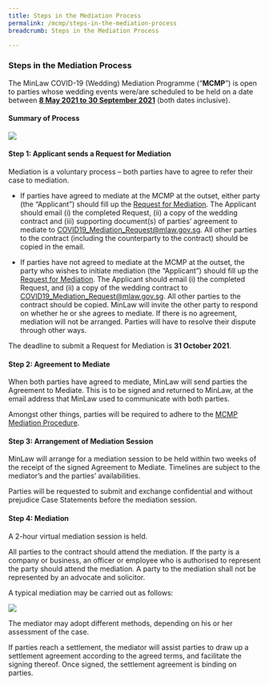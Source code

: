 ```yaml
---
title: Steps in the Mediation Process
permalink: /mcmp/steps-in-the-mediation-process
breadcrumb: Steps in the Mediation Process

---
```


### Steps in the Mediation Process ###

The MinLaw COVID-19 (Wedding) Mediation Programme (“**MCMP**”) is open to parties whose wedding events were/are scheduled to be held on a date between <b><u>8 May 2021 to 30 September 2021</u></b> (both dates inclusive).

#### Summary of Process ####
<img src="../files/mcmp/03-step0.png">

#### Step 1: Applicant sends a Request for Mediation ####

Mediation is a voluntary process – both parties have to agree to refer their case to mediation.
* If parties have agreed to mediate at the MCMP at the outset, either party (the “Applicant”) should fill up the [Request for Mediation](../files/mcmp/Request_for_Mediation.docx). The Applicant should email (i) the completed Request, (ii) a copy of the wedding contract and (iii) supporting document(s) of parties’ agreement to mediate to [COVID19_Mediation_Request@mlaw.gov.sg](mailto:COVID19_Mediation_Request@mlaw.gov.sg). All other parties to the contract (including the counterparty to the contract) should be copied in the email. 

* If parties have not agreed to mediate at the MCMP at the outset, the party who wishes to initiate mediation (the “Applicant”) should fill up the [Request for Mediation](../files/mcmp/Request_for_Mediation.docx). The Applicant should email (i) the completed Request, and (ii) a copy of the wedding contract to [COVID19_Mediation_Request@mlaw.gov.sg](mailto:COVID19_Mediation_Request@mlaw.gov.sg). All other parties to the contract should be copied. MinLaw will invite the other party to respond on whether he or she agrees to mediate. If there is no agreement, mediation will not be arranged. Parties will have to resolve their dispute through other ways. 

The deadline to submit a Request for Mediation is **31 October 2021**.


#### Step 2:  Agreement to Mediate ####

When both parties have agreed to mediate, MinLaw will send parties the Agreement to Mediate. This is to be signed and returned to MinLaw, at the email address that MinLaw used to communicate with both parties. 

Amongst other things, parties will be required to adhere to the [MCMP Mediation Procedure](../files/mcmp/MCMP_Mediation_Procedure.pdf).


#### Step 3:  Arrangement of Mediation Session ####
MinLaw will arrange for a mediation session to be held within two weeks of the receipt of the signed Agreement to Mediate. Timelines are subject to the mediator’s and the parties’ availabilities.  

Parties will be requested to submit and exchange confidential and without prejudice Case Statements before the mediation session. 


#### Step 4: Mediation ####
A 2-hour virtual mediation session is held. 

All parties to the contract should attend the mediation. If the party is a company or business, an officer or employee who is authorised to represent the party should attend the mediation. A party to the mediation shall not be represented by an advocate and solicitor.

A typical mediation may be carried out as follows: 

<img src="../files/mcmp/03-step4.png">

The mediator may adopt different methods, depending on his or her assessment of the case.

If parties reach a settlement, the mediator will assist parties to draw up a settlement agreement according to the agreed terms, and facilitate the signing thereof. Once signed, the settlement agreement is binding on parties. 


